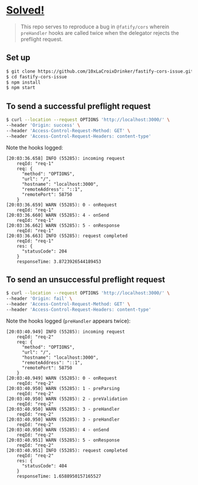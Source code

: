 # [Solved!](https://github.com/fastify/fastify-cors/issues/290#issuecomment-1900641101)

> This repo serves to reproduce a bug in `@fatify/cors` wherein `preHandler` hooks
> are called twice when the delegator rejects the preflight request.

## Set up

```bash
$ git clone https://github.com/10xLaCroixDrinker/fastify-cors-issue.git
$ cd fastify-cors-issue
$ npm install
$ npm start
```

## To send a successful preflight request

```bash
$ curl --location --request OPTIONS 'http://localhost:3000/' \
--header 'Origin: success' \
--header 'Access-Control-Request-Method: GET' \
--header 'Access-Control-Request-Headers: content-type'
```

Note the hooks logged:

```
[20:03:36.658] INFO (55285): incoming request
    reqId: "req-1"
    req: {
      "method": "OPTIONS",
      "url": "/",
      "hostname": "localhost:3000",
      "remoteAddress": "::1",
      "remotePort": 58750
    }
[20:03:36.659] WARN (55285): 0 - onRequest
    reqId: "req-1"
[20:03:36.660] WARN (55285): 4 - onSend
    reqId: "req-1"
[20:03:36.662] WARN (55285): 5 - onResponse
    reqId: "req-1"
[20:03:36.663] INFO (55285): request completed
    reqId: "req-1"
    res: {
      "statusCode": 204
    }
    responseTime: 3.8723926544189453
```

## To send an unsuccessful preflight request

```bash
$ curl --location --request OPTIONS 'http://localhost:3000/' \
--header 'Origin: fail' \
--header 'Access-Control-Request-Method: GET' \
--header 'Access-Control-Request-Headers: content-type'
```

Note the hooks logged (`preHandler` appears twice):

```
[20:03:40.949] INFO (55285): incoming request
    reqId: "req-2"
    req: {
      "method": "OPTIONS",
      "url": "/",
      "hostname": "localhost:3000",
      "remoteAddress": "::1",
      "remotePort": 58750
    }
[20:03:40.949] WARN (55285): 0 - onRequest
    reqId: "req-2"
[20:03:40.950] WARN (55285): 1 - preParsing
    reqId: "req-2"
[20:03:40.950] WARN (55285): 2 - preValidation
    reqId: "req-2"
[20:03:40.950] WARN (55285): 3 - preHandler
    reqId: "req-2"
[20:03:40.950] WARN (55285): 3 - preHandler
    reqId: "req-2"
[20:03:40.950] WARN (55285): 4 - onSend
    reqId: "req-2"
[20:03:40.951] WARN (55285): 5 - onResponse
    reqId: "req-2"
[20:03:40.951] INFO (55285): request completed
    reqId: "req-2"
    res: {
      "statusCode": 404
    }
    responseTime: 1.6588950157165527
```
